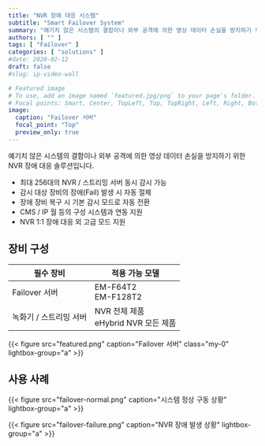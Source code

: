 ```yaml
---
title: "NVR 장애 대응 시스템"
subtitle: "Smart Failover System"
summary: "예기치 않은 시스템의 결함이나 외부 공격에 의한 영상 데이터 손실을 방지하기 위한 NVR 장애 대응 솔루션입니다."
authors: [ "" ]
tags: [ "Failover" ]
categories: [ "solutions" ]
#date: 2020-02-12
draft: false
#slug: ip-video-wall

# Featured image
# To use, add an image named `featured.jpg/png` to your page's folder.
# Focal points: Smart, Center, TopLeft, Top, TopRight, Left, Right, BottomLeft, Bottom, BottomRight.
image:
  caption: "Failover 서버"
  focal_point: "Top"
  preview_only: true
---
```


예기치 않은 시스템의 결함이나 외부 공격에 의한 영상 데이터 손실을 방지하기 위한 NVR 장애 대응 솔루션입니다.

- 최대 256대의 NVR / 스트리밍 서버 동시 감시 가능
- 감시 대상 장비의 장애(Fail) 발생 시 자동 절체
- 장애 장비 복구 시 기본 감시 모드로 자동 전환
- CMS / IP 월 등의 구성 시스템과 연동 지원
- NVR 1:1 장애 대응 외 고급 모드 지원

## 장비 구성

<div class="container">
<div class="row align-items-center">
<div class="col-12 col-sm-8">

필수 장비 | 적용 가능 모델
--------- | --------------
Failover 서버 | EM-F64T2<br>EM-F128T2
녹화기 / 스트리밍 서버 | NVR 전체 제품<br>eHybrid NVR 모든 제품

</div>
<div class="col-12 col-sm-4">

{{< figure src="featured.png" caption="Failover 서버" class="my-0" lightbox-group="a" >}}

</div>
</div>
</div>

## 사용 사례

{{< figure src="failover-normal.png" caption="시스템 정상 구동 상황" lightbox-group="a" >}}

{{< figure src="failover-failure.png" caption="NVR 장애 발생 상황" lightbox-group="a" >}}

